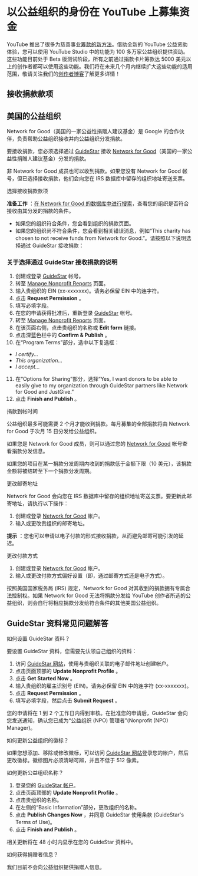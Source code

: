 # 以公益组织的身份在 YouTube 上募集资金

YouTube 推出了很多为慈善事业[筹款的新方法](https://youtube-creators.googleblog.com/2018/08/introducing-youtube-giving-new-tools.html)。借助全新的 YouTube 公益资助体验，您可以使用 YouTube Studio 中的功能为 100 多万家公益组织提供资助。这些功能目前处于 Beta 版测试阶段，所有之前通过捐款卡片筹款达 5000 美元以上的创作者都可以使用这些功能。我们将在未来几个月内继续扩大这些功能的适用范围，敬请关注我们的[创作者博客](https://youtube-creators.googleblog.com/)了解更多详情！

## 接收捐款款项

## 美国的公益组织

Network for Good（美国的一家公益性捐赠人建议基金）是 Google 的合作伙伴，负责帮助公益组织接收并向公益组织分发捐款。

要接收捐款，您必须选择通过 [GuideStar](https://www.guidestar.org/Home.aspx) 接收 [Network for Good](http://www.networkforgood.org/)（美国的一家公益性捐赠人建议基金）分发的捐款。

非 Network for Good 成员也可以收到捐款。如果您没有 Network for Good 帐号，但已选择接收捐款，他们会向您在 IRS 数据库中留存的组织地址寄送支票。

选择接收捐款款项

**准备工作** ：[在 Network for Good 的数据库中进行搜索](http://www.networkforgood.org/donate)，查看您的组织是否符合接收由其分发的捐款的条件。

* 如果您的组织符合条件，您会看到组织的捐款页面。
* 如果您的组织尚不符合条件，您会看到相关错误消息，例如“This charity has chosen to not receive funds from Network for Good.”。请按照以下说明选择通过 GuideStar 接收捐款：

### 关于选择通过 GuideStar 接收捐款的说明

1. 创建或登录 [GuideStar](https://www.guidestar.org/Home.aspx) 帐号。
2. 转至 [Manage Nonprofit Reports](http://www.guidestar.org/ManageNonprofitReports.aspx) 页面。
3. 输入贵组织的 EIN (xx-xxxxxxx)。请务必保留 EIN 中的连字符。
4. 点击  **Request Permission** 。
5. 填写必填字段。
6. 在您的申请获得批准后，重新登录 [GuideStar](https://www.guidestar.org/Home.aspx) 帐号。
7. 转至 [Manage Nonprofit Reports](http://www.guidestar.org/ManageNonprofitReports.aspx) 页面。
8. 在该页面右侧，点击贵组织的名称或  **Edit form**  链接。
9. 点击深蓝色栏中的  **Confirm & Publish** 。
10. 在“Program Terms”部分，选中以下复选框：
  * *I certify...*
  * *This organization...*
  * *I accept...*
11. 在“Options for Sharing”部分，选择“Yes, I want donors to be able to easily give to my organization through GuideStar partners like Network for Good and JustGive.”
12. 点击  **Finish and Publish** 。

捐款到帐时间

公益组织最多可能需要 2 个月才能收到捐款。每月募集的全部捐款将由 Network for Good 于次月 15 日分发给公益组织。

如果您是 Network for Good 成员，则可以通过您的 [Network for Good](https://www.networkforgood.org/NPO/MyAccount/Login.aspx) 帐号查看捐款分发信息。

如果您的项目在某一捐款分发周期内收到的捐款低于金额下限（10 美元），该捐款金额将被结转至下一个捐款分发周期。

更改邮寄地址

Network for Good 会向您在 IRS 数据库中留存的组织地址寄送支票。要更新此邮寄地址，请执行以下操作：

1. 创建或登录 [Network for Good](http://www.networkforgood.com/) 帐户。
2. 输入或更改贵组织的邮寄地址。

**提示** ：您也可以申请以电子付款的形式接收捐款，从而避免邮寄可能引发的延迟。

更改付款方式

1. 创建或登录 [Network for Good](http://www.networkforgood.com/) 帐户。
2. 输入或更改付款方式偏好设置（即，通过邮寄方式还是电子方式）。

 

按照美国国家税务局 (IRS) 规定，Network for Good 对其收到的捐款拥有专属合法控制权。如果 Network for Good 无法将捐款分发给 YouTube 创作者所选的公益组织，则会自行将相应捐款分发给符合条件的其他美国公益组织。

## GuideStar 资料常见问题解答

如何设置 GuideStar 资料？

要设置 GuideStar 资料，您需要先认领自己组织的资料：

1. 访问 [GuideStar 网站](https://www.guidestar.org/Home.aspx)，使用与贵组织关联的电子邮件地址创建帐户。
2. 点击页面顶部的  **Update Nonprofit Profile** 。
3. 点击  **Get Started Now** 。
4. 输入贵组织的雇主识别号 (EIN)。请务必保留 EIN 中的连字符 (xx-xxxxxxx)。
5. 点击  **Request Permission** 。
6. 填写必填字段，然后点击  **Submit Request** 。

您的申请将在 1 到 2 个工作日内得到审核。在批准您的申请后，GuideStar 会向您发送通知，确认您已成为“公益组织 (NPO) 管理者”(Nonprofit (NPO) Manager)。

如何更新公益组织的徽标？

如果您想添加、移除或修改徽标，可以访问 [GuideStar 网站](https://www.guidestar.org/Home.aspx)登录您的帐户，然后更改徽标。徽标图片必须清晰可辨，并且不低于 512 像素。

如何更新公益组织名称？

1. 登录您的 [GuideStar 帐户](https://www.guidestar.org/Account/Login)。
2. 点击页面顶部的  **Update Nonprofit Profile** 。
3. 点击贵组织的名称。
4. 在左侧的“Basic Information”部分，更改组织的名称。
5. 点击  **Publish Changes Now** ，并同意 GuideStar 使用条款 (GuideStar's Terms of Use)。
6. 点击  **Finish and Publish** 。

相关更新将在 48 小时内显示在您的 GuideStar 资料中。

如何获得捐赠者信息？

我们目前不会向公益组织提供捐赠人信息。